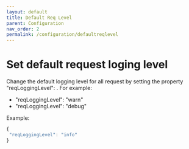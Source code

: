 ```yaml
---
layout: default
title: Default Req Level
parent: Configuration
nav_order: 2
permalink: /configuration/defaultreqlevel
---
```


# Set default request loging level
Change the default logging level for all request by setting the property "reqLoggingLevel": <level>. For example:
* "reqLoggingLevel": "warn"
* "reqLoggingLevel": "debug"

Example:
```ts
{
 "reqLoggingLevel": "info"
}
```
